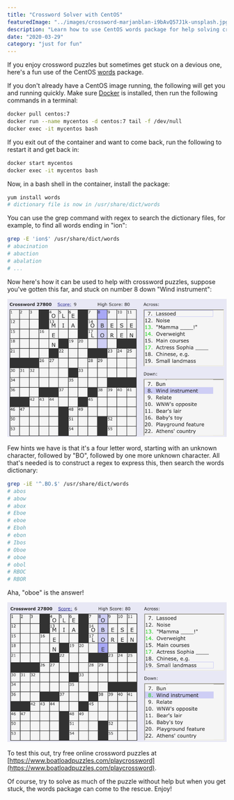 ```yaml
---
title: "Crossword Solver with CentOS"
featuredImage: "../images/crossword-marjanblan-i9bAvQ57J1k-unsplash.jpg"
description: "Learn how to use CentOS words package for help solving crossword puzzles"
date: "2020-03-29"
category: "just for fun"
---
```


If you enjoy crossword puzzles but sometimes get stuck on a devious one, here's a fun use of the CentOS [words](https://centos.pkgs.org/7/centos-x86_64/words-3.0-22.el7.noarch.rpm.html) package.

If you don't already have a CentOS image running, the following will get you and running quickly. Make sure [Docker](https://www.docker.com/) is installed, then run the following commands in a terminal:

```bash
docker pull centos:7
docker run --name mycentos -d centos:7 tail -f /dev/null
docker exec -it mycentos bash
```

If you exit out of the container and want to come back, run the following to restart it and get back in:

```bash
docker start mycentos
docker exec -it mycentos bash
```

Now, in a bash shell in the container, install the package:

```bash
yum install words
# dictionary file is now in /usr/share/dict/words
```

You can use the grep command with regex to search the dictionary files, for example, to find all words ending in "ion":

```bash
grep -E 'ion$' /usr/share/dict/words
# abacination
# abaction
# abalation
# ...
```

Now here's how it can be used to help with crossword puzzles, suppose you've gotten this far, and stuck on number 8 down "Wind instrument":

![crossword example](../images/crossword-example.png  "crossword example")

Few hints we have is that it's a four letter word, starting with an unknown character, followed by "BO", followed by one more unknown character. All that's needed is to construct a regex to express this, then search the words dictionary:

```bash
grep -iE '^.BO.$' /usr/share/dict/words
# abos
# abow
# abox
# Eboe
# eboe
# Eboh
# ebon
# Ibos
# Oboe
# oboe
# obol
# RBOC
# RBOR
```

Aha, "oboe" is the answer!

![crossword solved](../images/crossword-solved.png "crossword solved")

To test this out, try free online crossword puzzles at [https://www.boatloadpuzzles.com/playcrossword](https://www.boatloadpuzzles.com/playcrossword).

Of course, try to solve as much of the puzzle without help but when you get stuck, the words package can come to the rescue. Enjoy!
